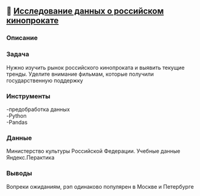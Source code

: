 ## :movie_camera: [**Исследование данных о российском кинопрокате**]()

### Описание

### Задача
Нужно изучить рынок российского кинопроката и выявить текущие тренды. Уделите внимание фильмам, которые получили государственную поддержку
### Инструменты
-предобработка данных<br>-Python<br>-Pandas
### Данные
Министерство культуры Российской Федерации. Учебные данные Яндекс.Перактика
### Выводы
Вопреки ожиданиям, рэп одинаково популярен в Москве и Петербурге
